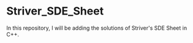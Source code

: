 # Striver_SDE_Sheet
In this repository, I will be adding the solutions of Striver's SDE Sheet in C++.
